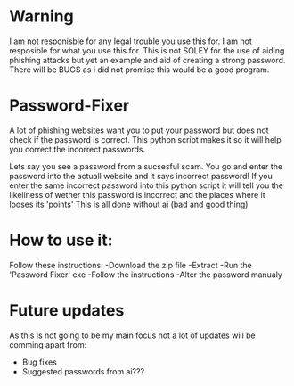 # Warning
I am not responisble for any legal trouble you use this for.
I am not resposible for what you use this for.
This is not SOLEY for the use of aiding phishing attacks but yet an example and aid of creating a strong password.
There will be BUGS as i did not promise this would be a good program.

# Password-Fixer
A lot of phishing websites want you to put your password but does not check if the password is correct. This python script makes it so it will help you correct the incorrect passwords.

Lets say you see a password from a sucsesful scam.
You go and enter the password into the actuall website and it says incorrect password!
If you enter the same incorrect password into this python script it will tell you the likeliness of wether this password is incorrect and the places where it looses its 'points'
This is all done without ai (bad and good thing)

# How to use it:
Follow these instructions:
-Download the zip file
-Extract
-Run the 'Password Fixer' exe
-Follow the instructions
-Alter the password manualy
# Future updates
As this is not going to be my main focus not a lot of updates will be comming apart from:
- Bug fixes
- Suggested passwords from ai??? 
